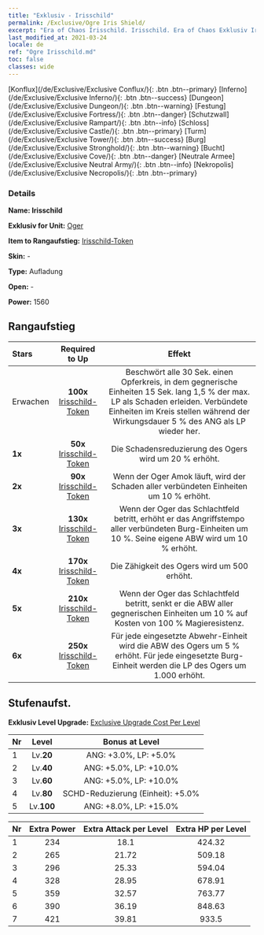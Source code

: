```yaml
---
title: "Exklusiv - Irisschild"
permalink: /Exclusive/Ogre Iris Shield/
excerpt: "Era of Chaos Irisschild. Irisschild. Era of Chaos Exklusiv Irisschild. Oger Exklusiv."
last_modified_at: 2021-03-24
locale: de
ref: "Ogre Irisschild.md"
toc: false
classes: wide
---
```

 [Konflux](/de/Exclusive/Exclusive Conflux/){: .btn .btn--primary} [Inferno](/de/Exclusive/Exclusive Inferno/){: .btn .btn--success} [Dungeon](/de/Exclusive/Exclusive Dungeon/){: .btn .btn--warning} [Festung](/de/Exclusive/Exclusive Fortress/){: .btn .btn--danger} [Schutzwall](/de/Exclusive/Exclusive Rampart/){: .btn .btn--info} [Schloss](/de/Exclusive/Exclusive Castle/){: .btn .btn--primary} [Turm](/de/Exclusive/Exclusive Tower/){: .btn .btn--success} [Burg](/de/Exclusive/Exclusive Stronghold/){: .btn .btn--warning} [Bucht](/de/Exclusive/Exclusive Cove/){: .btn .btn--danger} [Neutrale Armee](/de/Exclusive/Exclusive Neutral Army/){: .btn .btn--info} [Nekropolis](/de/Exclusive/Exclusive Necropolis/){: .btn .btn--primary} 

### Details
 **Name: Irisschild** 

 **Exklusiv for Unit:** [Oger](/de/units/Ogre/) 

 **Item to Rangaufstieg:** [Irisschild-Token](/de/Items/con_913/)

 **Skin:** -

 **Type:** Aufladung

 **Open:** -

 **Power:** 1560

## Rangaufstieg

  |     Stars    |  Required to Up | Effekt |
  |:-------------|:---------------:|:---------------:|
  |  Erwachen  | **100x** [Irisschild-Token](/de/Items/con_913/) | Beschwört alle 30 Sek. einen Opferkreis, in dem gegnerische Einheiten 15 Sek. lang 1,5 % der max. LP als Schaden erleiden. Verbündete Einheiten im Kreis stellen während der Wirkungsdauer 5 % des ANG als LP wieder her. |
  | **1x** <i class="fas fa-star"/> | **50x** [Irisschild-Token](/de/Items/con_913/) | Die Schadensreduzierung des Ogers wird um 20 % erhöht. |
  | **2x** <i class="fas fa-star"/> | **90x** [Irisschild-Token](/de/Items/con_913/) | Wenn der Oger Amok läuft, wird der Schaden aller verbündeten Einheiten um 10 % erhöht. |
  | **3x** <i class="fas fa-star"/> | **130x** [Irisschild-Token](/de/Items/con_913/) | Wenn der Oger das Schlachtfeld betritt, erhöht er das Angriffstempo aller verbündeten Burg-Einheiten um 10 %. Seine eigene ABW wird um 10 % erhöht. |
  | **4x** <i class="fas fa-star"/> | **170x** [Irisschild-Token](/de/Items/con_913/) | Die Zähigkeit des Ogers wird um 500 erhöht. |
  | **5x** <i class="fas fa-star"/> | **210x** [Irisschild-Token](/de/Items/con_913/) | Wenn der Oger das Schlachtfeld betritt, senkt er die ABW aller gegnerischen Einheiten um 10 % auf Kosten von 100 % Magieresistenz. |
  | **6x** <i class="fas fa-star"/> | **250x** [Irisschild-Token](/de/Items/con_913/) | Für jede eingesetzte Abwehr-Einheit wird die ABW des Ogers um 5 % erhöht. Für jede eingesetzte Burg-Einheit werden die LP des Ogers um 1.000 erhöht. |


## Stufenaufst.
 **Exklusiv Level Upgrade:** [Exclusive Upgrade Cost Per Level](/Exclusive/ExclusiveUpgradeCostPerLevel/)

  |  Nr  |   Level  | Bonus at Level |
  |:-----|:--------:|:--------------:|
  | 1 | Lv.**20** | ANG: +3.0%, LP: +5.0% |
  | 2 | Lv.**40** | ANG: +5.0%, LP: +10.0% |
  | 3 | Lv.**60** | ANG: +5.0%, LP: +10.0% |
  | 4 | Lv.**80** | SCHD-Reduzierung (Einheit): +5.0% |
  | 5 | Lv.**100** | ANG: +8.0%, LP: +15.0% |


  |  Nr  |  Extra Power | Extra Attack per Level | Extra HP per Level |
  |:-----|:--------:|:--------:|:--------:|
  | 1 | 234 | 18.1 | 424.32 |
  | 2 | 265 | 21.72 | 509.18 |
  | 3 | 296 | 25.33 | 594.04 |
  | 4 | 328 | 28.95 | 678.91 |
  | 5 | 359 | 32.57 | 763.77 |
  | 6 | 390 | 36.19 | 848.63 |
  | 7 | 421 | 39.81 | 933.5 |


